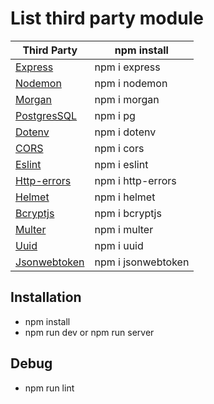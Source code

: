 # List third party module
| Third Party | npm install |
| ------ | ------ |
| [Express] | npm i express  |
| [Nodemon] | npm i nodemon  |
| [Morgan] |  npm i morgan  |
| [PostgresSQL] | npm i pg |
| [Dotenv] | npm i dotenv |
| [CORS] | npm i cors |
| [Eslint] | npm i eslint |
| [Http-errors] | npm i http-errors |
| [Helmet] | npm i helmet |
| [Bcryptjs] | npm i bcryptjs |
| [Multer] | npm i multer |
| [Uuid] | npm i uuid |
| [Jsonwebtoken] | npm i jsonwebtoken |





[express]: <http://expressjs.com>
[Nodemon]: <https://www.npmjs.com/package/nodemon>
[Morgan]: <https://www.npmjs.com/package/morgan>
[PostgresSQL]: <https://node-postgres.com>
[Dotenv]: <https://www.npmjs.com/package/dotenv>
[CORS]: <https://www.npmjs.com/package/cors>
[Eslint]: <https://eslint.org>
[Http-errors]: <https://www.npmjs.com/package/http-errors>
[Helmet]: <https://helmetjs.github.io>
[Bcryptjs]: <https://www.npmjs.com/package/bcryptjs>
[Multer]: <https://www.npmjs.com/package/multer>
[Uuid]: <https://www.npmjs.com/package/uuid>
[Jsonwebtoken]: <https://www.npmjs.com/package/jsonwebtoken>



## Installation

- npm install
- npm run dev or npm run server

## Debug

- npm run lint